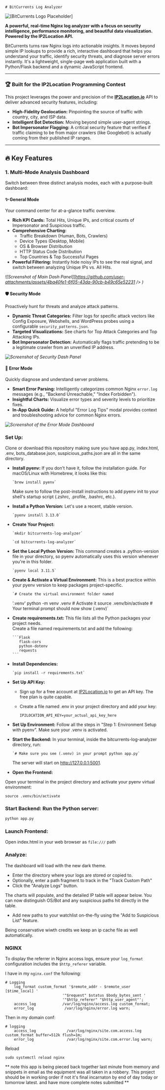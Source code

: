     # BitCurrents Log Analyzer

![[BitCurrents Logo Placeholder]](htt]ps://github.com/user-attachments/assets/5b2a0f46-8245-49b3-b993-1dc3e03e8b74)

**A powerful, real-time Nginx log analyzer with a focus on security intelligence, performance monitoring, and beautiful data visualization. Powered by the IP2Location API.**

BitCurrents turns raw Nginx logs into actionable insights. It moves beyond simple IP lookups to provide a rich, interactive dashboard that helps you understand your traffic, identify security threats, and diagnose server errors instantly. It's a lightweight, single-page web application built with a Python/Flask backend and a dynamic JavaScript frontend.

---

### 🏆 Built for the IP2Location Programming Contest

This project leverages the power and precision of the **[IP2Location.io](https://www.ip2location.io/)** API to deliver advanced security features, including:
-   **High-Fidelity Geolocation:** Pinpointing the source of traffic with country, city, and ISP data.
-   **Intelligent Bot Detection:** Moving beyond simple user-agent strings.
-   **Bot Impersonator Flagging:** A critical security feature that verifies if traffic claiming to be from major crawlers (like Googlebot) is actually coming from their published IP ranges.

---

## 🔥 Key Features

### 1. Multi-Mode Analysis Dashboard
Switch between three distinct analysis modes, each with a purpose-built dashboard:

#### ✨ General Mode
Your command center for at-a-glance traffic overview.
-   **Rich KPI Cards:** Total Hits, Unique IPs, and critical counts of Impersonator and Suspicious traffic.
-   **Comprehensive Charting:**
    -   Traffic Breakdown (Human, Bots, Crawlers)
    -   Device Types (Desktop, Mobile)
    -   OS & Browser Distribution
    -   HTTP Status Code Distribution
    -   Top Countries & Top Successful Pages
-   **Powerful Filtering:** Instantly hide noisy IPs to see the real signal, and switch between analyzing Unique IPs vs. All Hits.

*![Screenshot of Main Dash Panel][https://github.com/user-attachments/assets/4ba40fe1-6f05-43da-90cb-b49c65e52231 />
)*

#### 🛡️ Security Mode
Proactively hunt for threats and analyze attack patterns.
-   **Dynamic Threat Categories:** Filter logs for specific attack vectors like Config Exposure, Webshells, and WordPress probes using a configurable `security_patterns.json`.
-   **Targeted Visualizations:** See charts for Top Attack Categories and Top Attacking IPs.
-   **Bot Impersonator Detection:** Automatically flags traffic pretending to be a legitimate crawler from an unverified IP address.

*![Screenshot of Security Dash Panel](<img width="1513" height="873" alt="image" src="https://github.com/user-attachments/assets/2ea5ce38-a3cb-4480-9cbe-16b3a497a04e" />
)*

#### 🚨 Error Mode
Quickly diagnose and understand server problems.
-   **Smart Error Parsing:** Intelligently categorizes common Nginx `error.log` messages (e.g., "Backend Unreachable," "Index Forbidden").
-   **Insightful Charts:** Visualize error types and severity levels to prioritize fixes.
-   **In-App Quick Guide:** A helpful "Error Log Tips" modal provides context and troubleshooting advice for common Nginx errors.

*![Screenshot of the Error Mode Dashboard](https://via.placeholder.com/1200x600.png?text=Screenshot:+Error+Dashboard+View)*

### Set Up: 
Clone or download this repository making sure you have app.py, index.html, .env, bots_database.json, suspicious_paths.json are all in the same directory.

*   **Install pyenv:** If you don't have it, follow the installation guide. For macOS/Linux with Homebrew, it looks like this:
    
        `brew install pyenv`
    
    Make sure to follow the post-install instructions to add pyenv init to your shell's startup script (.zshrc, .profile, .bashrc, etc.).
    
*   **Install a Python Version:** Let's use a recent, stable version.
    
        `pyenv install 3.13.0`
      
*   **Create Your Project:**
    
        `mkdir bitcurrents-log-analyzer`
    
        `cd bitcurrents-log-analyzer`
      
*   **Set the Local Python Version:** This command creates a .python-version file in your directory, so pyenv automatically uses this version whenever you're in this folder.
    
        `pyenv local 3.11.5`
      
*   **Create & Activate a Virtual Environment:** This is a best practice within your pyenv version to keep packages project-specific.
    
        `# Create the virtual environment folder named
    '.venv' python -m venv .venv  # Activate it source .venv/bin/activate # Your terminal prompt should now show (.venv)`
      
*   **Create requirements.txt:** This file lists all the Python packages your project needs.  
    Create a file named requirements.txt and add the following:
        
        ```Flask
           flask-cors
           python-dotenv
           requests
        ```
      
*   **Install Dependencies:**
    
        `pip install -r requirements.txt`
      
*   **Set Up API Key:**
    
    *   Sign up for a free account at [IP2Location.io](https://ip2location.io) to get an API key. The free plan is quite capable.
        
    *   Create a file named .env in your project directory and add your key:
           
        `IP2LOCATION_API_KEY=your_actual_api_key_here`

*   **Set Up Environment:** Follow all the steps in "Step 1: Environment Setup with pyenv". Make sure your .venv is activated.
    
*   **Start the Backend:** In your terminal, inside the bitcurrents-log-analyzer directory, run:
        
        `# Make sure you see (.venv) in your prompt python app.py`
        
    The server will start on http://127.0.0.1:5001.
    
*   **Open the Frontend:**
  
Open your terminal in the project directory and activate your pyenv virtual environment:

`source .venv/bin/activate`

### Start Backend: Run the Python server:
```bash
python app.py
```
### Launch Frontend: 
Open index.html in your web browser as `file:///` path

### Analyze:
The dashboard will load with the new dark theme.

- Enter the directory where your logs are stored or copied to.
- Optionally, enter a path fragment to track in the "Track Custom Path"
- Click the "Analyze Logs" button.

The charts will populate, and the detailed IP table will appear below. You can now distinguish OS/Bot and any suspicious paths hit directly in the table.
- Add new paths to your watchlist on-the-fly using the "Add to Suspicious List" feature.

Being conservative wiwth credits we keep an ip cache file as well automatically.

### NGINX 

To display the referrer in Nginx access logs, ensure your `log_format` configuration includes the `$http_referer` variable.

I have in my `nginx.conf` the following:
```
# Logging
    log_format custom_format '$remote_addr - $remote_user [$time_local] '
                          '"$request" $status $body_bytes_sent '
                          '"$http_referer" "$http_user_agent"';
    access_log		      /var/log/nginx/access.log custom_format;
    error_log              /var/log/nginx/error.log warn;
```

Then in my domain conf:
```
# logging
    access_log              /var/log/nginx/site.com.access.log custom_format buffer=512k flush=1m;
    error_log               /var/log/nginx/site.com.error.log warn;
```

Reload
```
sudo systemctl reload nginx
```

** note this app is being pieced back together last minute from memory and snippets in email as the equipment was all taken in a robbery. This project should be in working order if not it's final incarnaton by end of day today or tomorrow latest. and have more complete notes submitted **
